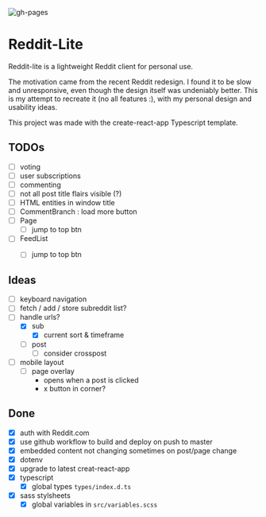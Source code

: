 ![gh-pages](https://github.com/thavixt/reddit-lite/workflows/gh-pages/badge.svg?branch=master&event=push)

# Reddit-Lite

Reddit-lite is a lightweight Reddit client for personal use.

The motivation came from the recent Reddit redesign. I found it to be slow and unresponsive, even though the design itself was undeniably better. This is my attempt to recreate it (no all features :), with my personal design and usability ideas.

This project was made with the create-react-app Typescript template.

## TODOs

- [ ] voting
- [ ] user subscriptions
- [ ] commenting
- [ ] not all post title flairs visible (?)
- [ ] HTML entities in window title
- [ ] CommentBranch : load more button
- [ ] Page
    - [ ] jump to top btn
- [ ] FeedList
    - [ ] jump to top btn


## Ideas

- [ ] keyboard navigation
- [ ] fetch / add / store subreddit list?
- [ ] handle urls?
    - [x] sub
        - [x] current sort & timeframe
    - [ ] post
        - [ ] consider crosspost
- [ ] mobile layout
    - [ ] page overlay
        - opens when a post is clicked
        - x button in corner?

## Done

- [x] auth with Reddit.com
- [x] use github workflow to build and deploy on push to master
- [x] embedded content not changing sometimes on post/page change
- [x] dotenv
- [x] upgrade to latest creat-react-app
- [x] typescript
    - [x] global types `types/index.d.ts`
- [x] sass stylsheets
    - [x] global variables in `src/variables.scss`
